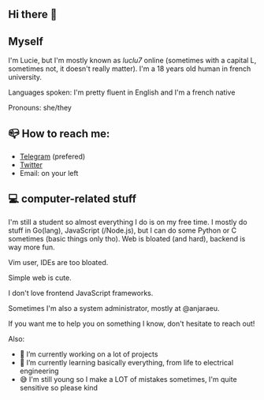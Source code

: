 ## Hi there 👋

## Myself

I'm Lucie, but I'm mostly known as _luclu7_ online (sometimes with a capital L, sometimes not, it doesn't really matter). I'm a 18 years old human in french university.

Languages spoken: I'm pretty fluent in English and I'm a french native

Pronouns: she/they

## 📪 How to reach me:

- [Telegram](https://t.me/luclu7) (prefered)
- [Twitter](https://twitter.com/luclu7_)
- Email: on your left

## 💻 computer-related stuff

I'm still a student so almost everything I do is on my free time. I mostly do stuff in Go(lang), JavaScript (/Node.js), but I can do some Python or C sometimes (basic things only tho). Web is bloated (and hard), backend is way more fun.

Vim user, IDEs are too bloated.

Simple web is cute.

I don't love frontend JavaScript frameworks.

Sometimes I'm also a system administrator, mostly at @anjaraeu.

If you want me to help you on something I know, don't hesitate to reach out!

Also:
- 🔭 I’m currently working on a lot of projects
- 🌱 I’m currently learning basically everything, from life to electrical engineering
- 😅 I'm still young so I make a LOT of mistakes sometimes, I'm quite sensitive so please kind
